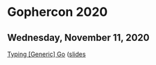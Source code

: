 # Gophercon 2020

## Wednesday, November 11, 2020

[Typing [Generic] Go](generics.md) ([slides](slides/generics.pdf)

